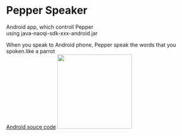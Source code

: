 Pepper Speaker
===============

Android app, which controll Pepper<br>
using java-naoqi-sdk-xxx-android.jar<br>

When you speak to Android phone, Pepper speak the words that you spoken.like a parrot <br>
[Android souce code](https://github.com/ohwada/Pepper_Android/tree/master/PepperSpeaker)
<img src="https://raw.githubusercontent.com/ohwada/Pepper_Android/master/docs/PepperSpeaker/screen.png" width="200" />
